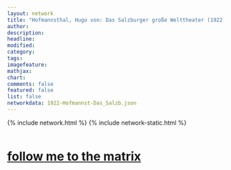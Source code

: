 ```yaml
---
layout: network
title: "Hofmannsthal, Hugo von: Das Salzburger große Welttheater (1922)"
author:
description:
headline:
modified:
category:
tags: 
imagefeature: 
mathjax: 
chart: 
comments: false
featured: false
list: false
networkdata: 1922-Hofmannst-Das_Salzb.json
---
```

{% include network.html %}
{% include network-static.html %}
<div class="row">
  <div class="small-5 small-centered columns"><a href="/matrix265"><h1>follow me to the matrix</h1></a>
</div>
</div>
